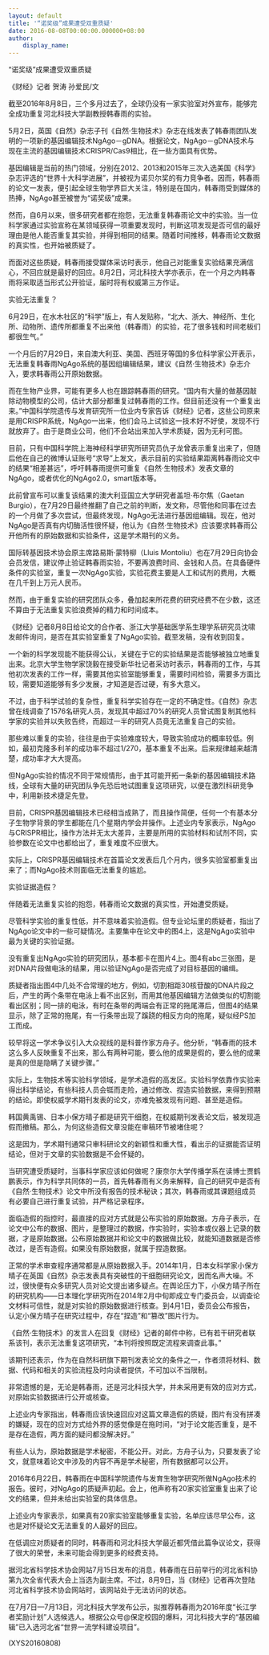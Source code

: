 ```yaml
---
layout: default
title: '“诺奖级”成果遭受双重质疑'
date: 2016-08-08T00:00:00.000000+08:00
author:
    display_name: 
---
```


“诺奖级”成果遭受双重质疑

《财经》记者 贺涛 孙爱民/文

截至2016年8月8日，三个多月过去了，全球仍没有一家实验室对外宣布，能够完全成功重复河北科技大学副教授韩春雨的实验。

5月2日，英国《自然》杂志子刊《自然·生物技术》杂志在线发表了韩春雨团队发明的一项新的基因编辑技术NgAgo－gDNA。根据论文，NgAgo－gDNA技术与现在主流的基因编辑技术CRISPR/Cas9相比，在一些方面具有优势。

基因编辑是当前的热门领域，分别在2012、2013和2015年三次入选美国《科学》杂志评选的“世界十大科学进展”，并被视为诺贝尔奖的有力竞争者。因而，韩春雨的论文一发表，便引起全球生物学界巨大关注，特别是在国内，韩春雨受到媒体的热捧，NgAgo甚至被誉为“诺奖级”成果。

然而，自6月以来，很多研究者都在抱怨，无法重复韩春雨论文中的实验。当一位科学家通过实验宣称在某领域获得一项重要发现时，判断这项发现是否可信的最好理由是他人能否重复其实验，并得到相同的结果。随着时间推移，韩春雨论文数据的真实性，也开始被质疑了。

而面对这些质疑，韩春雨接受媒体采访时表示，他自己对能重复实验结果充满信心，不回应就是最好的回应。8月2日，河北科技大学亦表示，在一个月之内韩春雨将采取适当形式公开验证，届时将有权威第三方作证。

实验无法重复？

6月29日，在水木社区的“科学”版上，有人发贴称，“北大、浙大、神经所、生化所、动物所、遗传所都重复不出来他（韩春雨）的实验，花了很多钱和时间老板们都很生气。”

一个月后的7月29日，来自澳大利亚、美国、西班牙等国的多位科学家公开表示，无法重复韩春雨NgAgo系统的基因组编辑结果，建议《自然·生物技术》杂志介入，要求韩春雨公开原始数据。

而在生物产业界，可能有更多人也在跟踪韩春雨的研究。“国内有大量的做基因敲除动物模型的公司，估计大部分都重复过韩春雨的工作。但目前还没有一个重复出来。”中国科学院遗传与发育研究所一位业内专家告诉《财经》记者，这些公司原来是用CRISPR系统，NgAgo一出来，他们会马上试验这一技术好不好使，发现不行就放弃了。由于是商业公司，他们不会站出来加入学术质疑，因为无利可图。

目前，只有中国科学院上海神经科学研究所研究员仇子龙曾表示重复出来了，但随后他在自己的微博认证账号“求导”上发文，表示目前的实验结果距离韩春雨论文中的结果“相差甚远”，呼吁韩春雨提供可重复《自然·生物技术》发表文章的NgAgo，或者优化的NgAgo2.0，smart版本等。

此前曾宣布可以重复该结果的澳大利亚国立大学研究者盖坦·布尔焦（Gaetan Burgio），在7月29日最终推翻了自己之前的判断，发文称，尽管他和同事在过去的一个月做了多次尝试，但最终发现，NgAgo无法进行基因组编辑。现在，他对NgAgo是否真有内切酶活性很怀疑，他认为《自然·生物技术》应该要求韩春雨公开他所有的原始数据和实验条件，这是学术期刊的义务。

国际转基因技术协会原主席路易斯·蒙特柳（Lluis Montoliu）也在7月29日向协会会员发信，建议停止验证韩春雨实验，不要再浪费时间、金钱和人员。在具备硬件条件的实验室，重复一次NgAgo实验，实验花费主要是人工和试剂的费用，大概在几千到上万元人民币。

然而，由于重复实验的研究团队众多，叠加起来所花费的研究经费不在少数，这还不算由于无法重复实验浪费掉的精力和时间成本。

《财经》记者8月8日给论文的合作者、浙江大学基础医学系生理学系研究员沈啸发邮件询问，是否在其实验室重复了NgAgo实验。截至发稿，没有收到回复。

一个新的科学发现能不能获得公认，关键在于它的实验结果是否能够被独立地重复出来。北京大学生物学家饶毅在接受新华社记者采访时表示，韩春雨的工作，与其他初次发表的工作一样，需要其他实验室能够重复，需要时间检验，需要多方面比较，需要知道能够有多少发展，才知道是否过硬，有多大意义。

不过，由于科学试验的复杂性，重复科学实验存在一定的不确定性。《自然》杂志曾在线调查了1576名研究人员，发现其中超过70%的研究人员曾试图复制其他科学家的实验并以失败告终，而超过一半的研究人员竟无法重复自己的实验。

那些难以重复的实验，往往是由于实验难度较大，导致实验成功的概率较低。例如，最初克隆多利羊的成功率不超过1/270，基本重复不出来。后来规律越来越清楚，成功率才大大提高。

但NgAgo实验的情况不同于常规情形，由于其可能开拓一条新的基因编辑技术路线，全球有大量的研究团队争先恐后地试图重复这项研究，以便在激烈科研竞争中，利用新技术捷足先登。

目前，CRISPR基因编辑技术已经相当成熟了，而且操作简便，任何一个有基本分子生物学背景的学生都能在几个星期内学会并操作。上述业内专家表示，NgAgo与CRISPR相比，操作方法并无太大差异，主要是所用的实验材料和试剂不同，实验参数在论文中也都给出了，重复难度不应很大。

实际上，CRISPR基因编辑技术在首篇论文发表后几个月内，很多实验室都重复出来了；而NgAgo技术则面临无法重复的尴尬。

实验证据造假？

伴随着无法重复实验的抱怨，韩春雨论文数据的真实性，开始遭受质疑。

尽管科学实验的重复性低，并不意味着实验造假。但专业论坛里的质疑者，指出了NgAgo论文中的一些可疑情况。主要集中在论文中的图4上，这是NgAgo实验中最为关键的实验证据。

没有重复出NgAgo实验的研究团队，基本都卡在图片4上。图4有abc三张图，是对DNA片段做电泳的结果，用以验证NgAgo是否完成了对目标基因的编缉。

质疑者指出图4中几处不合常理的地方，例如，切割相距30核苷酸的DNA片段之后，产生的两个条带在电泳上看不出区别，而用其他基因编辑方法做类似的切割能看出区别；同一排的电泳，有时在条带的两端会有正常的拖尾滞后，但图4的结果显示，除了正常的拖尾，有一行条带出现了蹊跷的相反方向的拖尾，疑似经PS加工而成。

较早将这一学术争议引入大众视线的是科普作家方舟子。他分析，“韩春雨的技术这么多人反映重复不出来，那么有两种可能，要么他的成果是假的，要么他的成果是真的但是隐瞒了关键步骤。”

实际上，生物技术等实验科学领域，是学术造假的高发区。实验科学依靠作实验来得出科学结论，有些科技人员会铤而走险，通过修改、捏造实验数据，来得到预期的结论。即使权威学术期刊发表的论文，亦难免被发现有问题、甚至是造假。

韩国黄禹锡、日本小保方晴子都是研究干细胞，在权威期刊发表论文后，被发现造假而撤稿。那么，为何这些造假文章没能在审稿环节被堵住呢？

这是因为，学术期刊通常只审科研论文的新颖性和重大性，看出示的证据能否证明结论，但对于文章的实验数据是不会怀疑的。

当研究遭受质疑时，当事科学家应该如何做呢？康奈尔大学传播学系在读博士贾鹤鹏表示，作为科学共同体的一员，首先韩春雨有义务来解释，自己的研究中是否有《自然·生物技术》论文中所没有报告的技术秘诀；其次，韩春雨或其课题组成员有必要自己进行重复试验，并严格记录程序。

面临造假的指控时，最直接的应对方式就是公布实验的原始数据。方舟子表示，在论文中公布的数据、图片，是整理过的数据，作实验时，实验本或仪器上记录的数据，才是原始数据。公布原始数据并和论文中的数据做比较，就能知道数据是否修改过，是否有造假。如果没有原始数据，就属于捏造数据。

正常的学术审查程序通常都是从原始数据入手。2014年1月，日本女科学家小保方晴子在英国《自然》杂志发表具有突破性的干细胞研究论文，因而名声大噪。不过，很快便有众多研究人员对论文提出诸多疑点。在舆论压力下，小保方晴子所在的研究机构——日本理化学研究所在2014年2月中旬即成立专门委员会，以调查论文材料可信性，就是对实验的原始数据进行核查。到4月1日，委员会公布报告，认定小保方晴子在研究过程中，存在“捏造”和“篡改”图片行为。

《自然·生物技术》的发言人在回复《财经》记者的邮件中称，已有若干研究者联系该刊，表示无法重复这项研究，“本刊将按照既定流程来调查此事。”

该期刊还表示，作为在自然科研旗下期刊发表论文的条件之一，作者须将材料、数据、代码和相关的实验流程及时向读者提供，不可加以不当限制。

非常遗憾的是，无论是韩春雨，还是河北科技大学，并未采用更有效的应对方式，对原始实验数据进行公开或核查。

上述业内专家指出，韩春雨应该快速回应对这篇文章造假的质疑，图片有没有拼凑的嫌疑，现在的应对方式给外界的感觉像是在拖时间，“对于论文能否重复，是不是存在造假，两方面的疑问都没解决好。”

有些人认为，原始数据是学术秘密，不能公开。对此，方舟子认为，只要发表了论文，就意味着论文中涉及的内容不再是学术秘密，所有数据都可以公开。

2016年6月22日，韩春雨在中国科学院遗传与发育生物学研究所做NgAgo技术的报告。彼时，对NgAgo的质疑声初起。会上，他声称有20家实验室重复出来了论文的结果，但并未给出实验室的具体信息。

上述业内专家表示，如果真有20家实验室能够重复实验，名单应该尽早公布，这也是对怀疑论文无法重复的人最好的回应。

在低调应对质疑者的同时，韩春雨和河北科技大学最近都凭借此篇争议论文，获得了很大的荣誉，未来可能会得到更多的经费支持。

据河北省科学技术协会网站7月15日发布的消息，韩春雨在日前举行的河北省科协第九次全省代表大会上当选为副主席。不过，8月9日，当《财经》记者再次登陆河北省科学技术协会网站时，该网站处于无法访问的状态。

在7月7日—7月13日，河北科技大学发布公示，拟推荐韩春雨为2016年度“长江学者奖励计划”人选候选人。根据公众号@保定校园的爆料，河北科技大学的“基因编辑”已入选河北省“世界一流学科建设项目”。

(XYS20160808)

